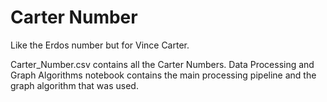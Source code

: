 # Carter Number

Like the Erdos number but for Vince Carter.

Carter_Number.csv contains all the Carter Numbers. Data Processing and Graph Algorithms notebook contains the main processing pipeline and the graph algorithm that was used.
